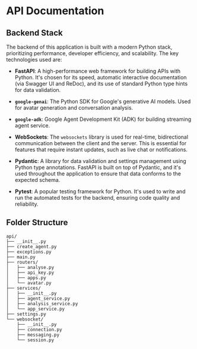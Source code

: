 # API Documentation

## Backend Stack

The backend of this application is built with a modern Python stack, prioritizing performance, developer efficiency, and scalability. The key technologies used are:

- **FastAPI**: A high-performance web framework for building APIs with Python. It's chosen for its speed, automatic interactive documentation (via Swagger UI and ReDoc), and its use of standard Python type hints for data validation.

- **`google-genai`**: The Python SDK for Google's generative AI models. Used for avatar generation and conversation analysis.  

- **`google-adk`**: Google Agent Development Kit (ADK) for building streaming agent service.

- **WebSockets**: The `websockets` library is used for real-time, bidirectional communication between the client and the server. This is essential for features that require instant updates, such as live chat or notifications.

- **Pydantic**: A library for data validation and settings management using Python type annotations. FastAPI is built on top of Pydantic, and it's used throughout the application to ensure that data conforms to the expected schema.

- **Pytest**: A popular testing framework for Python. It's used to write and run the automated tests for the backend, ensuring code quality and reliability.

## Folder Structure

```
api/
├── __init__.py
├── create_agent.py
├── exceptions.py
├── main.py
├── routers/
│   ├── analyse.py
│   ├── api_key.py
│   ├── apps.py
│   └── avatar.py
├── services/
│   ├── __init__.py
│   ├── agent_service.py
│   ├── analysis_service.py
│   └── app_service.py
├── settings.py
└── websocket/
    ├── __init__.py
    ├── connection.py
    ├── messaging.py
    └── session.py
```
